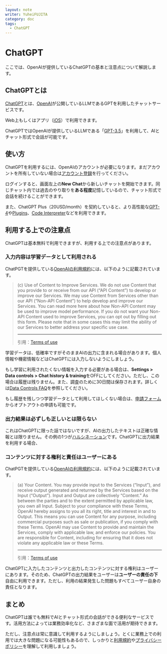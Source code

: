 ```yaml
---
layout: note
writer: YuheiFUJITA
category: doc
tags:
  - ChatGPT
---
```


# ChatGPT

ここでは、OpenAIが提供しているChatGPTの基本と注意点について解説します。

## ChatGPTとは

[ChatGPT](https://chat.openai.com/)とは、[OpenAI](https://openai.com/)が公開しているLLMであるGPTを利用したチャットサービスです。

Web上もしくはアプリ（[iOS](https://apps.apple.com/jp/app/chatgpt/id6448311069)）で利用できます。

ChatGPTではOpenAIが提供しているLLMである「[GPT-3.5](https://platform.openai.com/docs/models/gpt-3-5)」を利用して、AIとチャット形式で会話が可能です。

## 使い方

ChatGPTを利用するには、OpenAIのアカウントが必要になります。まだアカウントを所有していない場合は[アカウント登録](https://platform.openai.com/signup?launch)を行ってください。

ログインすると、画面左上の**New Chat**から新しいチャットを開始できます。同じチャット内では過去のやり取りを**ある程度**記憶しているので、チャット形式で会話を続けることができます。

また、ChatGPT Plus（20USD/month）を契約していると、より高性能な[GPT-4](https://openai.com/research/gpt-4)や[Plugins](https://openai.com/blog/chatgpt-plugins)、[Code Interpreter](https://openai.com/blog/chatgpt-plugins#Code%20interpreter:~:text=of%20the%20ecosystem.-,Code%20interpreter,-Alpha)などを利用できます。

## 利用する上での注意点

ChatGPTは基本無料で利用できますが、利用する上での注意点があります。

### 入力内容は学習データとして利用される

ChatPGTを提供している[OpenAIの利用規約](https://openai.com/policies/terms-of-use)には、以下のように記載されています。

> (c) Use of Content to Improve Services. We do not use Content that you provide to or receive from our API (“API Content”) to develop or improve our Services. We may use Content from Services other than our API (“Non-API Content”) to help develop and improve our Services. You can read more here about how Non-API Content may be used to improve model performance. If you do not want your Non-API Content used to improve Services, you can opt out by filling out this form. Please note that in some cases this may limit the ability of our Services to better address your specific use case.
>
> ---
>
> 引用：[Terms of use](https://openai.com/policies/terms-of-use)

学習データは、低確率ですがそのままAIの出力に含まれる場合があります。個人情報や機密情報などはChatGPTには入力しないようにしましょう。

もし学習に利用されたくない情報を入力する必要がある場合は、**Settings > Data controls > Chat history & training**をOFFにしてください。ただし、この場合は履歴は残りません。また、調査のために30日間は保存されます。詳しくは[Data Controls FAQ](https://help.openai.com/en/articles/7730893-data-controls-faq)を参照してください。

もし履歴を残しつつ学習データとして利用してほしくない場合は、[申請フォーム](https://docs.google.com/forms/d/e/1FAIpQLScrnC-_A7JFs4LbIuzevQ_78hVERlNqqCPCt3d8XqnKOfdRdQ/viewform)からオプトアウトの申請も可能です。

### 出力結果は必ずしも正しいとは限らない

これはChatGPTに限った話ではないですが、AIの出力したテキストは正確な情報とは限りません。その例の1つが[ハルシネーション](hallucination)です。ChatGPTに出力結果を利用する場合、

### コンテンツに対する権利と責任はユーザーにある

ChatPGTを提供している[OpenAIの利用規約](https://openai.com/policies/terms-of-use)には、以下のように記載されています。

> (a) Your Content. You may provide input to the Services (“Input”), and receive output generated and returned by the Services based on the Input (“Output”). Input and Output are collectively “Content.” As between the parties and to the extent permitted by applicable law, you own all Input. Subject to your compliance with these Terms, OpenAI hereby assigns to you all its right, title and interest in and to Output. This means you can use Content for any purpose, including commercial purposes such as sale or publication, if you comply with these Terms. OpenAI may use Content to provide and maintain the Services, comply with applicable law, and enforce our policies. You are responsible for Content, including for ensuring that it does not violate any applicable law or these Terms.
>
> ---
>
> 引用：[Terms of use](https://openai.com/policies/terms-of-use)

ChatGPTに入力したコンテンツと出力したコンテンツに対する権利はユーザーにあります。そのため、ChatGPTの出力結果をユーザーは**ユーザーの責任の下**自由に利用できます。ただし、利用の結果発生した問題もすべてユーザー自身の責任となります。

## まとめ

ChatGPTは誰でも無料でAIとチャット形式の会話ができる便利なサービスです。活用方法によっては業務効率化など、さまざまな面で活用が期待できます。

ただし、注意点は常に意識して利用するようにしましょう。とくに業務上での利用では大きな問題になる可能性もあるので、しっかりと[利用規約](https://openai.com/policies/terms-of-use)や[プライバシーポリシー](https://openai.com/policies/privacy-policy)を理解して利用しましょう。
